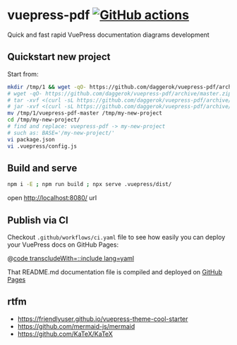 # vuepress-pdf [![GitHub actions](https://github.com/daggerok/vuepress-pdf/actions/workflows/ci.yaml/badge.svg)](https://github.com/daggerok/vuepress-pdf/actions/workflows/ci.yaml)
Quick and fast rapid VuePress documentation diagrams development

## Quickstart new project

Start from:

```bash
mkdir /tmp/1 && wget -qO- https://github.com/daggerok/vuepress-pdf/archive/master.zip | tar xvf - -C $_
# wget -qO- https://github.com/daggerok/vuepress-pdf/archive/master.zip | tar xvf -
# tar -xvf <(curl -sL https://github.com/daggerok/vuepress-pdf/archive/master.zip)
# jar -xvf <(curl -sL https://github.com/daggerok/vuepress-pdf/archive/master.zip)
mv /tmp/1/vuepress-pdf-master /tmp/my-new-project
cd /tmp/my-new-project/
# find and replace: vuepress-pdf -> my-new-project
# such as: BASE='/my-new-project/'
vi package.json
vi .vuepress/config.js
```

## Build and serve

```sh
npm i -E ; npm run build ; npx serve .vuepress/dist/
```

open [http://localhost:8080/](http://localhost:8080/) url

## Publish via CI

Checkout `.github/workflows/ci.yaml` file to see how easily you can deploy your VuePress docs on GitHub Pages:

@[code transcludeWith=::include lang=yaml](@/.github/workflows/ci.yaml)

That README.md documentation file is compiled and deployed on [GitHub Pages](https://daggerok.github.io/vuepress-pdf/)

## rtfm
* https://friendlyuser.github.io/vuepress-theme-cool-starter
* https://github.com/mermaid-js/mermaid
* https://github.com/KaTeX/KaTeX
